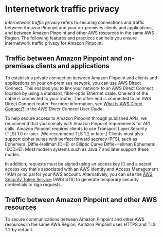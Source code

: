 # Internetwork traffic privacy<a name="security-data-protection-internetwork-traffic"></a>

*Internetwork traffic privacy* refers to securing connections and traffic between Amazon Pinpoint and your on\-premises clients and applications, and between Amazon Pinpoint and other AWS resources in the same AWS Region\. The following features and practices can help you ensure internetwork traffic privacy for Amazon Pinpoint\.

## Traffic between Amazon Pinpoint and on\-premises clients and applications<a name="security-data-protection-internetwork-traffic-on-prem"></a>

To establish a private connection between Amazon Pinpoint and clients and applications on your on\-premises network, you can use AWS Direct Connect\. This enables you to link your network to an AWS Direct Connect location by using a standard, fiber\-optic Ethernet cable\. One end of the cable is connected to your router\. The other end is connected to an AWS Direct Connect router\. For more information, see [What is AWS Direct Connect?](https://docs.aws.amazon.com/directconnect/latest/UserGuide/Welcome.html) in the *AWS Direct Connect User Guide*\.

To help secure access to Amazon Pinpoint through published APIs, we recommend that you comply with Amazon Pinpoint requirements for API calls\. Amazon Pinpoint requires clients to use Transport Layer Security \(TLS\) 1\.0 or later\. \(We recommend TLS 1\.2 or later\.\) Clients must also support cipher suites with perfect forward secrecy \(PFS\), such as Ephemeral Diffie\-Hellman \(DHE\) or Elliptic Curve Diffie\-Hellman Ephemeral \(ECDHE\)\. Most modern systems such as Java 7 and later support these modes\. 

In addition, requests must be signed using an access key ID and a secret access key that's associated with an AWS Identity and Access Management \(IAM\) principal for your AWS account\. Alternatively, you can use the [AWS Security Token Service](https://docs.aws.amazon.com/STS/latest/APIReference/Welcome.html) \(AWS STS\) to generate temporary security credentials to sign requests\.

## Traffic between Amazon Pinpoint and other AWS resources<a name="security-data-protection-internetwork-traffic-region"></a>

To secure communications between Amazon Pinpoint and other AWS resources in the same AWS Region, Amazon Pinpoint uses HTTPS and TLS 1\.2 by default\.
